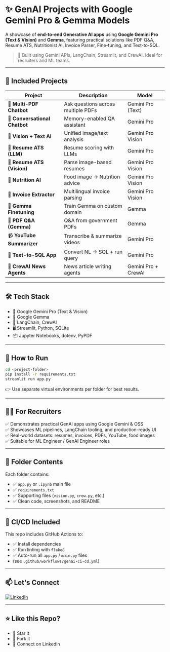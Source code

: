 # ✨ GenAI Projects with Google Gemini Pro & Gemma Models

A showcase of **end-to-end Generative AI apps** using **Google Gemini Pro (Text & Vision)** and **Gemma**, featuring practical solutions like PDF Q&A, Resume ATS, Nutritionist AI, Invoice Parser, Fine-tuning, and Text-to-SQL.

> 🔗 Built using Gemini APIs, LangChain, Streamlit, and CrewAI. Ideal for recruiters and ML teams.

---

## 📁 Included Projects

| Project | Description | Model |
|--------|-------------|--------|
| 📄 **Multi-PDF Chatbot** | Ask questions across multiple PDFs | Gemini Pro (Text) |
| 🤖 **Conversational Chatbot** | Memory-enabled QA assistant | Gemini Pro |
| 🧠 **Vision + Text AI** | Unified image/text analysis | Gemini Pro Vision |
| 📄 **Resume ATS (LLM)** | Resume scoring with LLMs | Gemini Pro |
| 🧾 **Resume ATS (Vision)** | Parse image-based resumes | Gemini Pro Vision |
| 🥗 **Nutrition AI** | Food image → Nutrition advice | Gemini Pro Vision |
| 🧾 **Invoice Extractor** | Multilingual invoice parsing | Gemini Pro Vision |
| 🧬 **Gemma Finetuning** | Train Gemma on custom domain | Gemma |
| 📑 **PDF Q&A (Gemma)** | Q&A from government PDFs | Gemma |
| 📹 **YouTube Summarizer** | Transcribe & summarize videos | Gemini Pro |
| 🧠 **Text-to-SQL App** | Convert NL → SQL + run query | Gemini Pro |
| 📰 **CrewAI News Agents** | News article writing agents | Gemini Pro + CrewAI |

---

## 🛠️ Tech Stack

- 🔮 Google Gemini Pro (Text & Vision)
- 🧬 Google Gemma
- 🧱 LangChain, CrewAI
- 🖥️ Streamlit, Python, SQLite
- 📦 Jupyter Notebooks, dotenv, PyPDF

---

## 🚀 How to Run

```bash
cd <project-folder>
pip install -r requirements.txt
streamlit run app.py
```

👉 Use separate virtual environments per folder for best results.

---

## 👨‍💼 For Recruiters

✅ Demonstrates practical GenAI apps using Google Gemini & OSS  
✅ Showcases ML pipelines, LangChain tooling, and production-ready UI  
✅ Real-world datasets: resumes, invoices, PDFs, YouTube, food images  
✅ Suitable for ML Engineer / GenAI Engineer roles

---

## 📄 Folder Contents

Each folder contains:

- ✅ `app.py` or `.ipynb` main file  
- ✅ `requirements.txt`  
- ✅ Supporting files (`vision.py`, `crew.py`, etc.)  
- ✅ Clean code, screenshots, and README

---

## 🔁 CI/CD Included

This repo includes GitHub Actions to:

- ✅ Install dependencies  
- ✅ Run linting with `flake8`  
- ✅ Auto-run all `app.py` / `main.py` files  
- (see `.github/workflows/genai-ci-cd.yml`)

---

## 📫 Let's Connect

[![LinkedIn](https://img.shields.io/badge/LinkedIn-Aparna-blue?style=flat&logo=linkedin)](https://www.linkedin.com/in/aparna-k-628005167/)

---

## ⭐ Like this Repo?

- 🌟 Star it
- 🍴 Fork it
- 💬 Connect on LinkedIn
